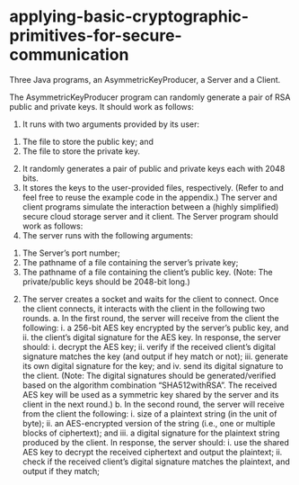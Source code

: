 # applying-basic-cryptographic-primitives-for-secure-communication
Three Java programs, an AsymmetricKeyProducer, a Server and a Client.

The AsymmetricKeyProducer program can randomly generate a pair of RSA public and private keys. It should work as follows:
1. It runs with two arguments provided by its user:
  1) The file to store the public key; and
  2) The file to store the private key.
2. It randomly generates a pair of public and private keys each with 2048 bits.
3. It stores the keys to the user-provided files, respectively. (Refer to and feel free to reuse the example code in the appendix.)
The server and client programs simulate the interaction between a (highly simplified) secure cloud storage server and it client.
The Server program should work as follows:
1. The server runs with the following arguments:
  1) The Server’s port number;
  2) The pathname of a file containing the server’s private key;
  3) The pathname of a file containing the client’s public key.
    (Note: The private/public keys should be 2048-bit long.)
2. The server creates a socket and waits for the client to connect. Once the client connects, it interacts with the client in the following two rounds.
  a. In the first round, the server will receive from the client the following:
    i. a 256-bit AES key encrypted by the server’s public key, and
    ii. the client’s digital signature for the AES key.
In response, the server should:
    i. decrypt the AES key;
    ii. verify if the received client’s digital signature matches the key (and output if hey match or not);
    iii. generate its own digital signature for the key; and
    iv. send its digital signature to the client.
(Note: The digital signatures should be generated/verified based on the algorithm combination “SHA512withRSA”. The received AES key will be used as a symmetric key shared by the server and its client in the next round.)
b. In the second round, the server will receive from the client the following:
    i. size of a plaintext string (in the unit of byte);
    ii. an AES-encrypted version of the string (i.e., one or multiple blocks of ciphertext); and
    iii. a digital signature for the plaintext string produced by the client.
In response, the server should:
  i. use the shared AES key to decrypt the received ciphertext and output the plaintext;
  ii. check if the received client’s digital signature matches the plaintext, and output if they match;


